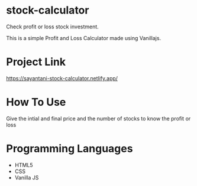 # stock-calculator

Check profit or loss stock investment.

This is a simple Profit and Loss Calculator made using Vanillajs.

# Project Link
https://sayantani-stock-calculator.netlify.app/

# How To Use

Give the intial and final price and the number of stocks to know the profit or loss

# Programming Languages

* HTML5
* CSS
* Vanilla JS
